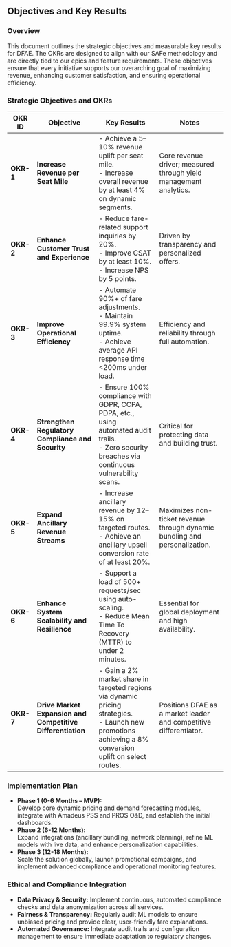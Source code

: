 ## Objectives and Key Results

### Overview
This document outlines the strategic objectives and measurable key results for DFAE. The OKRs are designed to align with our SAFe methodology and are directly tied to our epics and feature requirements. These objectives ensure that every initiative supports our overarching goal of maximizing revenue, enhancing customer satisfaction, and ensuring operational efficiency.

### Strategic Objectives and OKRs

| OKR ID  | Objective                                           | Key Results                                                                                                             | Notes                                                     |
|---------|-----------------------------------------------------|-------------------------------------------------------------------------------------------------------------------------|-----------------------------------------------------------|
| **OKR-1**  | **Increase Revenue per Seat Mile**                 | - Achieve a 5–10% revenue uplift per seat mile.<br>- Increase overall revenue by at least 4% on dynamic segments.         | Core revenue driver; measured through yield management analytics.          |
| **OKR-2**  | **Enhance Customer Trust and Experience**           | - Reduce fare-related support inquiries by 20%.<br>- Improve CSAT by at least 10%.<br>- Increase NPS by 5 points.          | Driven by transparency and personalized offers.    |
| **OKR-3**  | **Improve Operational Efficiency**                  | - Automate 90%+ of fare adjustments.<br>- Maintain 99.9% system uptime.<br>- Achieve average API response time <200ms under load.  | Efficiency and reliability through full automation.     |
| **OKR-4**  | **Strengthen Regulatory Compliance and Security**   | - Ensure 100% compliance with GDPR, CCPA, PDPA, etc., using automated audit trails.<br>- Zero security breaches via continuous vulnerability scans.  | Critical for protecting data and building trust.          |
| **OKR-5**  | **Expand Ancillary Revenue Streams**                | - Increase ancillary revenue by 12–15% on targeted routes.<br>- Achieve an ancillary upsell conversion rate of at least 20%.  | Maximizes non-ticket revenue through dynamic bundling and personalization. |
| **OKR-6**  | **Enhance System Scalability and Resilience**         | - Support a load of 500+ requests/sec using auto-scaling.<br>- Reduce Mean Time To Recovery (MTTR) to under 2 minutes.  | Essential for global deployment and high availability. |
| **OKR-7**  | **Drive Market Expansion and Competitive Differentiation** | - Gain a 2% market share in targeted regions via dynamic pricing strategies.<br>- Launch new promotions achieving a 8% conversion uplift on select routes.  | Positions DFAE as a market leader and competitive differentiator. |

### Implementation Plan
- **Phase 1 (0-6 Months – MVP):**  
  Develop core dynamic pricing and demand forecasting modules, integrate with Amadeus PSS and PROS O&D, and establish the initial dashboards.
- **Phase 2 (6-12 Months):**  
  Expand integrations (ancillary bundling, network planning), refine ML models with live data, and enhance personalization capabilities.
- **Phase 3 (12-18 Months):**  
  Scale the solution globally, launch promotional campaigns, and implement advanced compliance and operational monitoring features.

### Ethical and Compliance Integration
- **Data Privacy & Security:** Implement continuous, automated compliance checks and data anonymization across all services.
- **Fairness & Transparency:** Regularly audit ML models to ensure unbiased pricing and provide clear, user-friendly fare explanations.
- **Automated Governance:** Integrate audit trails and configuration management to ensure immediate adaptation to regulatory changes.
